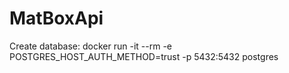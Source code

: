 # MatBoxApi
Create database:
docker run -it --rm -e POSTGRES_HOST_AUTH_METHOD=trust -p 5432:5432 postgres